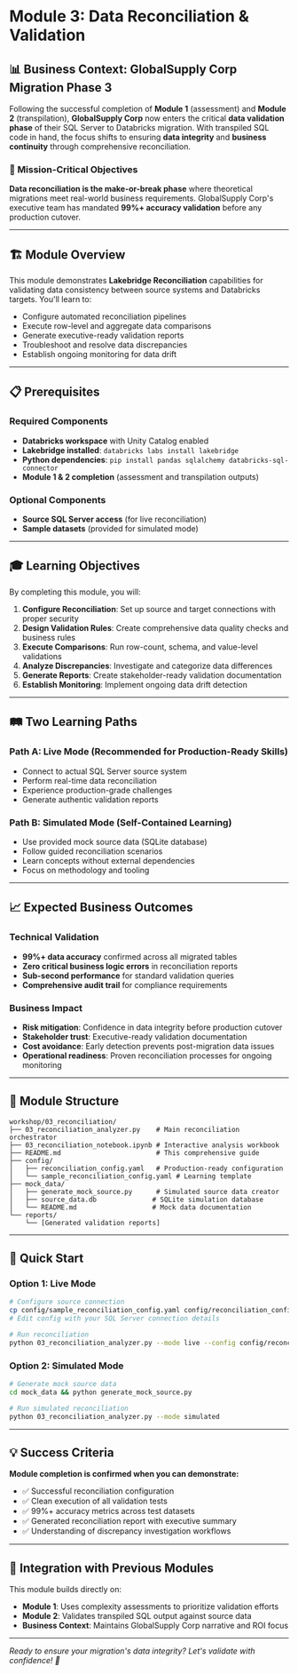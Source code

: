 # Module 3: Data Reconciliation & Validation

## 📊 Business Context: GlobalSupply Corp Migration Phase 3

Following the successful completion of **Module 1** (assessment) and **Module 2** (transpilation), **GlobalSupply Corp** now enters the critical **data validation phase** of their SQL Server to Databricks migration. With transpiled SQL code in hand, the focus shifts to ensuring **data integrity** and **business continuity** through comprehensive reconciliation.

### 🎯 Mission-Critical Objectives

**Data reconciliation is the make-or-break phase** where theoretical migrations meet real-world business requirements. GlobalSupply Corp's executive team has mandated **99%+ accuracy validation** before any production cutover.

---

## 🏗️ Module Overview

This module demonstrates **Lakebridge Reconciliation** capabilities for validating data consistency between source systems and Databricks targets. You'll learn to:

- Configure automated reconciliation pipelines
- Execute row-level and aggregate data comparisons  
- Generate executive-ready validation reports
- Troubleshoot and resolve data discrepancies
- Establish ongoing monitoring for data drift

---

## 📋 Prerequisites

### Required Components
- **Databricks workspace** with Unity Catalog enabled
- **Lakebridge installed**: `databricks labs install lakebridge`
- **Python dependencies**: `pip install pandas sqlalchemy databricks-sql-connector`
- **Module 1 & 2 completion** (assessment and transpilation outputs)

### Optional Components
- **Source SQL Server access** (for live reconciliation)
- **Sample datasets** (provided for simulated mode)

---

## 🎓 Learning Objectives

By completing this module, you will:

1. **Configure Reconciliation**: Set up source and target connections with proper security
2. **Design Validation Rules**: Create comprehensive data quality checks and business rules
3. **Execute Comparisons**: Run row-count, schema, and value-level validations
4. **Analyze Discrepancies**: Investigate and categorize data differences
5. **Generate Reports**: Create stakeholder-ready validation documentation
6. **Establish Monitoring**: Implement ongoing data drift detection

---

## 🛤️ Two Learning Paths

### Path A: Live Mode (Recommended for Production-Ready Skills)
- Connect to actual SQL Server source system
- Perform real-time data reconciliation
- Experience production-grade challenges
- Generate authentic validation reports

### Path B: Simulated Mode (Self-Contained Learning)
- Use provided mock source data (SQLite database)
- Follow guided reconciliation scenarios
- Learn concepts without external dependencies
- Focus on methodology and tooling

---

## 📈 Expected Business Outcomes

### Technical Validation
- **99%+ data accuracy** confirmed across all migrated tables
- **Zero critical business logic errors** in reconciliation reports
- **Sub-second performance** for standard validation queries
- **Comprehensive audit trail** for compliance requirements

### Business Impact
- **Risk mitigation**: Confidence in data integrity before production cutover
- **Stakeholder trust**: Executive-ready validation documentation
- **Cost avoidance**: Early detection prevents post-migration data issues
- **Operational readiness**: Proven reconciliation processes for ongoing monitoring

---

## 📁 Module Structure

```
workshop/03_reconciliation/
├── 03_reconciliation_analyzer.py    # Main reconciliation orchestrator
├── 03_reconciliation_notebook.ipynb # Interactive analysis workbook
├── README.md                        # This comprehensive guide
├── config/
│   ├── reconciliation_config.yaml   # Production-ready configuration
│   └── sample_reconciliation_config.yaml # Learning template
├── mock_data/
│   ├── generate_mock_source.py      # Simulated source data creator
│   ├── source_data.db              # SQLite simulation database
│   └── README.md                   # Mock data documentation
└── reports/
    └── [Generated validation reports]
```

---

## 🚀 Quick Start

### Option 1: Live Mode
```bash
# Configure source connection
cp config/sample_reconciliation_config.yaml config/reconciliation_config.yaml
# Edit config with your SQL Server connection details

# Run reconciliation
python 03_reconciliation_analyzer.py --mode live --config config/reconciliation_config.yaml
```

### Option 2: Simulated Mode
```bash
# Generate mock source data
cd mock_data && python generate_mock_source.py

# Run simulated reconciliation
python 03_reconciliation_analyzer.py --mode simulated
```

---

## 💡 Success Criteria

**Module completion is confirmed when you can demonstrate:**
- ✅ Successful reconciliation configuration
- ✅ Clean execution of all validation tests
- ✅ 99%+ accuracy metrics across test datasets
- ✅ Generated reconciliation report with executive summary
- ✅ Understanding of discrepancy investigation workflows

---

## 🔄 Integration with Previous Modules

This module builds directly on:
- **Module 1**: Uses complexity assessments to prioritize validation efforts
- **Module 2**: Validates transpiled SQL output against source data
- **Business Context**: Maintains GlobalSupply Corp narrative and ROI focus

---

*Ready to ensure your migration's data integrity? Let's validate with confidence! 🎯*